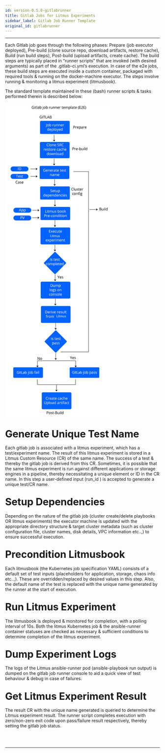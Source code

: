 ```yaml
---
id: version-0.5.0-gitlabrunner
title: Gitlab Jobs for Litmus Experiments
sidebar_label: Gitlab Job Runner Template
original_id: gitlabrunner
---
```

------

Each Gitlab job goes through the following phases: Prepare (job executor deployed), 
Pre-build (clone source repo, download artifacts, restore cache), Build (run build steps), 
Post-build (upload artifacts, create cache). The build steps are typically placed in 
“runner scripts” that are invoked (with desired arguments) as part of the .gitlab-ci.yml’s 
execution. In case of the e2e jobs, these build steps are executed inside a custom container, 
packaged with required tools & running on the docker-machine executor. The steps involve 
running & monitoring a litmus experiment (litmusbook). 

The standard template maintained in these (bash) runner scripts & tasks performed therein 
is described below:

![gitlab-job-runner](/docs/assets/ci-workflows/gitlab_e2e_job_runner.svg)

## <font size="6">Generate Unique Test Name</font>

Each gitlab job is associated with a litmus experiment, which has a test/experiment name. 
The result of this litmus experiment is stored in a Litmus Custom Resource (CR) of the same name. 
The success of a test & thereby the gitlab job is derived from this CR. Sometimes, it is possible 
that the same litmus experiment is run against different applications or storage engines in a 
pipeline, thereby necessitating a unique element or ID in the CR name. In this step a user-defined 
input (run_id ) is accepted to generate a unique test/CR name. 

## <font size="6">Setup Dependencies</font>

Depending on the nature of the gitlab job (cluster create/delete playbooks OR litmus experiments) 
the executor machine is updated with the appropriate directory structure & target cluster 
metadata (such as cluster configuration file, cluster names, disk details, VPC information etc..,) 
to ensure successful execution.

## <font size="6">Precondition Litmusbook</font>

Each litmusbook (the Kubernetes job specification YAML) consists of  a default set of test inputs 
(placeholders for application, storage, chaos info etc..,). These are overridden/replaced by desired 
values in this step. Also, the default name of the test is replaced with the unique name generated 
by the runner at the start of execution.

## <font size="6">Run Litmus Experiment</font>

The litmusbook is deployed & monitored for completion, with a polling interval of 10s. Both the 
litmus Kubernetes job & the ansible-runner container statuses are checked as necessary & sufficient 
conditions to determine completion of the litmus experiment.

## <font size="6">Dump Experiment Logs</font>

The logs of the Litmus ansible-runner pod (ansible-playbook run output) is dumped on the gitlab job 
runner console to aid a quick view of test behaviour & debug in case of failures.

## <font size="6">Get Litmus Experiment Result</font>

The result CR with the unique name generated is queried to determine the Litmus experiment result. 
The runner script completes execution with zero/non-zero exit code upon pass/failure result respectively, 
thereby setting the gitlab job status. 



<br>

<br>

<hr>

<br>

<br>



<!-- Hotjar Tracking Code for https://docs.openebs.io -->

<script>
    (function(h,o,t,j,a,r){
        h.hj=h.hj||function(){(h.hj.q=h.hj.q||[]).push(arguments)};
        h._hjSettings={hjid:1239116,hjsv:6};
        a=o.getElementsByTagName('head')[0];
        r=o.createElement('script');r.async=1;
        r.src=t+h._hjSettings.hjid+j+h._hjSettings.hjsv;
        a.appendChild(r);
    })(window,document,'https://static.hotjar.com/c/hotjar-','.js?sv=');
</script>


<!-- Global site tag (gtag.js) - Google Analytics -->

<script async src="https://www.googletagmanager.com/gtag/js?id=UA-92076314-12"></script>
<script>
  window.dataLayer = window.dataLayer || [];
  function gtag(){dataLayer.push(arguments);}
  gtag('js', new Date());

  gtag('config', 'UA-92076314-12');
</script>
